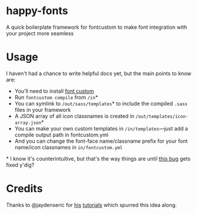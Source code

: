 happy-fonts
===========

A quick boilerplate framework for fontcustom to make font integration with your project more seamless

Usage
=====

I haven't had a chance to write helpful docs yet, but the main points to know are:
- You'll need to install [font custom](http://fontcustom.com/)
- Run `fontcustom compile` from `/in`\*
- You can symlink to `/out/sass/templates`\* to include the compiled `.sass` files in your framework
- A JSON array of all icon classnames is created in `/out/templates/icon-array.json`\*
- You can make your own custom templates in `/in/templates`—just add a compile output path in fontcustom.yml
- And you can change the font-face name/classname prefix for your font name/icon classnames in `in/fontcustom.yml`

\* I know it's counterintuitive, but that's the way things are until [this bug](https://github.com/FontCustom/fontcustom/issues/195#issuecomment-38879690) gets fixed y'dig?

Credits
=======

Thanks to @jaydenseric for [his](http://jaydenseric.com/blog/fun-with-sass-and-font-icons) [tutorials](http://jaydenseric.com/blog/font-icons-like-a-boss-with-sass-and-font-custom) which spurred this idea along. 

